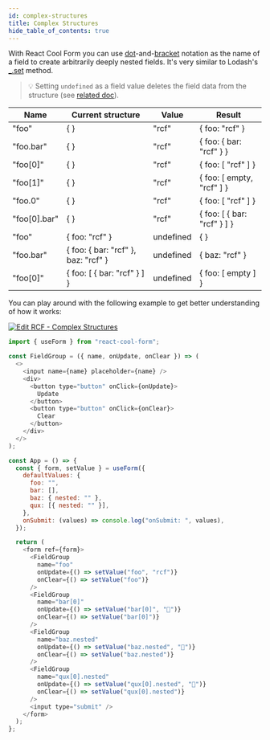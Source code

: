 ```yaml
---
id: complex-structures
title: Complex Structures
hide_table_of_contents: true
---
```


With React Cool Form you can use [dot](https://developer.mozilla.org/en-US/docs/Web/JavaScript/Reference/Operators/Property_accessors#Dot_notation)-and-[bracket](https://developer.mozilla.org/en-US/docs/Web/JavaScript/Reference/Operators/Property_accessors#Bracket_notation) notation as the name of a field to create arbitrarily deeply nested fields. It's very similar to Lodash's [\_.set](https://lodash.com/docs/4.17.15#set) method.

> 💡 Setting `undefined` as a field value deletes the field data from the structure (see [related doc](../api-reference/use-form#setvalue)).

| Name         | Current structure                   | Value     | Result                      |
| ------------ | ----------------------------------- | --------- | --------------------------- |
| "foo"        | { }                                 | "rcf"     | { foo: "rcf" }              |
| "foo.bar"    | { }                                 | "rcf"     | { foo: { bar: "rcf" } }     |
| "foo[0]"     | { }                                 | "rcf"     | { foo: [ "rcf" ] }          |
| "foo[1]"     | { }                                 | "rcf"     | { foo: [ empty, "rcf" ] }   |
| "foo.0"      | { }                                 | "rcf"     | { foo: [ "rcf" ] }          |
| "foo[0].bar" | { }                                 | "rcf"     | { foo: [ { bar: "rcf" } ] } |
| "foo"        | { foo: "rcf" }                      | undefined | { }                         |
| "foo.bar"    | { foo: { bar: "rcf" }, baz: "rcf" } | undefined | { baz: "rcf" }              |
| "foo[0]"     | { foo: [ { bar: "rcf" } ] }         | undefined | { foo: [ empty ] }          |

You can play around with the following example to get better understanding of how it works:

[![Edit RCF - Complex Structures](https://codesandbox.io/static/img/play-codesandbox.svg)](https://codesandbox.io/s/rcf-complex-structures-4x4n1?fontsize=14&hidenavigation=1&theme=dark)

```js
import { useForm } from "react-cool-form";

const FieldGroup = ({ name, onUpdate, onClear }) => (
  <>
    <input name={name} placeholder={name} />
    <div>
      <button type="button" onClick={onUpdate}>
        Update
      </button>
      <button type="button" onClick={onClear}>
        Clear
      </button>
    </div>
  </>
);

const App = () => {
  const { form, setValue } = useForm({
    defaultValues: {
      foo: "",
      bar: [],
      baz: { nested: "" },
      qux: [{ nested: "" }],
    },
    onSubmit: (values) => console.log("onSubmit: ", values),
  });

  return (
    <form ref={form}>
      <FieldGroup
        name="foo"
        onUpdate={() => setValue("foo", "rcf")}
        onClear={() => setValue("foo")}
      />
      <FieldGroup
        name="bar[0]"
        onUpdate={() => setValue("bar[0]", "🍋")}
        onClear={() => setValue("bar[0]")}
      />
      <FieldGroup
        name="baz.nested"
        onUpdate={() => setValue("baz.nested", "🍉")}
        onClear={() => setValue("baz.nested")}
      />
      <FieldGroup
        name="qux[0].nested"
        onUpdate={() => setValue("qux[0].nested", "🥝")}
        onClear={() => setValue("qux[0].nested")}
      />
      <input type="submit" />
    </form>
  );
};
```
